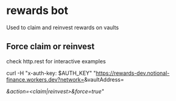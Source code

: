 # rewards bot

Used to claim and reinvest rewards on vaults

## Force claim or reinvest

check http.rest for interactive examples

curl -H "x-auth-key: $AUTH_KEY" "https://rewards-dev.notional-finance.workers.dev?network=<network>&vaultAddress=<address>&action=<claim|reinvest>&force=true"

